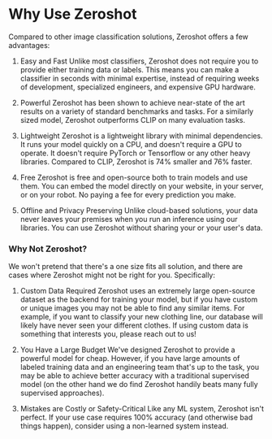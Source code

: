# Why Use Zeroshot

Compared to other image classification solutions, Zeroshot offers a few advantages:

1. Easy and Fast
   Unlike most classifiers, Zeroshot does not require you to provide either training data or labels. This means you can make a classifier in seconds with minimal expertise, instead of requiring weeks of development, specialized engineers, and expensive GPU hardware.

1. Powerful
   Zeroshot has been shown to achieve near-state of the art results on a variety of standard benchmarks and tasks. For a similarly sized model, Zeroshot outperforms CLIP on many evaluation tasks.

1. Lightweight
   Zeroshot is a lightweight library with minimal dependencies. It runs your model quickly on a CPU, and doesn't require a GPU to operate. It doesn't require PyTorch or Tensorflow or any other heavy libraries. Compared to CLIP, Zeroshot is 74% smaller and 76% faster.

1. Free
   Zeroshot is free and open-source both to train models and use them. You can embed the model directly on your website, in your server, or on your robot. No paying a fee for every prediction you make.

1. Offline and Privacy Preserving
   Unlike cloud-based solutions, your data never leaves your premises when you run an inference using our libraries. You can use Zeroshot without sharing your or your user's data.

### Why Not Zeroshot?

We won't pretend that there's a one size fits all solution, and there are cases where Zeroshot might not be right for you. Specifically:

1. Custom Data Required
   Zeroshot uses an extremely large open-source dataset as the backend for training your model, but if you have custom or unique images you may not be able to find any similar items. For example, if you want to classify your new clothing line, our database will likely have never seen your different clothes. If using custom data is something that interests you, please reach out to us!

1. You Have a Large Budget
   We've designed Zeroshot to provide a powerful model for cheap. However, if you have large amounts of labeled training data and an engineering team that's up to the task, you may be able to achieve better accuracy with a traditional supervised model (on the other hand we do find Zeroshot handily beats many fully supervised approaches).

1. Mistakes are Costly or Safety-Critical
   Like any ML system, Zeroshot isn't perfect. If your use case requires 100% accuracy (and otherwise bad things happen), consider using a non-learned system instead.
